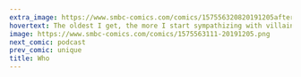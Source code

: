 ```yaml
---
extra_image: https://www.smbc-comics.com/comics/157556320820191205after.png
hovertext: The oldest I get, the more I start sympathizing with villains.
image: https://www.smbc-comics.com/comics/1575563111-20191205.png
next_comic: podcast
prev_comic: unique
title: Who
---
```


